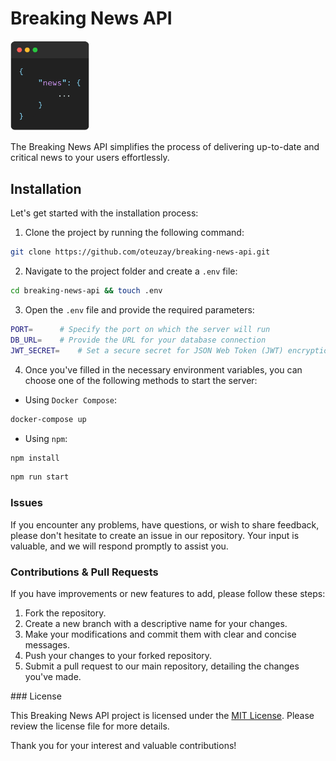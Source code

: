 # Breaking News API

<img src="/docs/assets/cover.png" style="width: 25%" />

The Breaking News API simplifies the process of delivering up-to-date and critical news to your users effortlessly.

## Installation

Let's get started with the installation process:

1. Clone the project by running the following command:

```sh
git clone https://github.com/oteuzay/breaking-news-api.git
```

2. Navigate to the project folder and create a `.env` file:

```sh
cd breaking-news-api && touch .env
```

3. Open the `.env` file and provide the required parameters:

```sh
PORT=      # Specify the port on which the server will run
DB_URL=    # Provide the URL for your database connection
JWT_SECRET=    # Set a secure secret for JSON Web Token (JWT) encryption
```

4. Once you've filled in the necessary environment variables, you can choose one of the following methods to start the server:

- Using `Docker Compose`:

```sh
docker-compose up
```

- Using `npm`:

```sh
npm install
```

```sh
npm run start
```

### Issues

If you encounter any problems, have questions, or wish to share feedback, please don't hesitate to create an issue in our repository. Your input is valuable, and we will respond promptly to assist you.

### Contributions & Pull Requests

If you have improvements or new features to add, please follow these steps:

1. Fork the repository.
2. Create a new branch with a descriptive name for your changes.
3. Make your modifications and commit them with clear and concise messages.
4. Push your changes to your forked repository.
5. Submit a pull request to our main repository, detailing the changes you've made.

### License

This Breaking News API project is licensed under the [MIT License](https://github.com/oteuzay/breaking-news-api/blob/main/LICENSE). Please review the license file for more details.

Thank you for your interest and valuable contributions!

